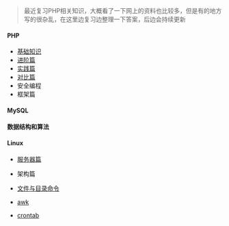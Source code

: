 > 最近复习PHP相关知识，大概看了一下网上的资料也比较多，但是有的地方写的很杂乱，在这里边复习边整理一下答案，后边会持续更新

#### PHP

- [基础知识](https://github.com/darrionli/phpreview/blob/master/PHP/%E5%9F%BA%E7%A1%80%E7%9F%A5%E8%AF%86.md)
- [进阶篇](https://github.com/darrionli/phpreview/blob/master/PHP/%E8%BF%9B%E9%98%B6%E7%AF%87.md)
- [实践篇](https://github.com/darrionli/phpreview/blob/master/PHP/%E5%AE%9E%E8%B7%B5%E7%AF%87.md)
- [对比篇](https://github.com/darrionli/phpreview/blob/master/PHP/%E5%AF%B9%E6%AF%94%E7%AF%87.md)
- 安全编程
- 框架篇

#### MySQL

#### 数据结构和算法

#### Linux

- [服务器篇](https://github.com/darrionli/phpreview/blob/master/Linux/%E6%9C%8D%E5%8A%A1%E5%99%A8%E7%AF%87.md)
- 架构篇

- [文件与目录命令](https://github.com/darrionli/phpreview/blob/master/Linux/%E5%B8%B8%E7%94%A8%E5%91%BD%E4%BB%A4.md)

- [awk](https://github.com/darrionli/phpreview/blob/master/Linux/awk.md)

- [crontab](https://github.com/darrionli/phpreview/blob/master/Linux/crontab.md)


